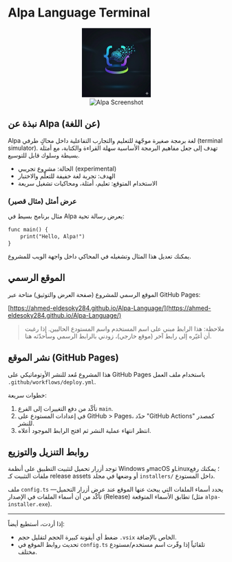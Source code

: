 # Alpa Language Terminal

<!-- Logo images (uses packaged images included under vscode-alpa/images/) -->
<p align="center">
    <img src="vscode-alpa/images/icon.png" alt="Alpa Logo" width="160" />
    <br />
    <img src="vscode-alpa/images/screenshot.png" alt="Alpa Screenshot" width="640" />
</p>

## نبذة عن Alpa (عن اللغة)

Alpa لغة برمجة صغيرة موجّهة للتعليم والتجارب التفاعلية داخل محاكٍ طرفي (terminal simulator). تهدف إلى جعل مفاهيم البرمجة الأساسية سهلة القراءة والكتابة، مع أمثلة بسيطة وسلوك قابل للتوسيع.

- الحالة: مشروع تجريبي (experimental)
- الهدف: تجربة لغة خفيفة للتعلّم والاختبار
- الاستخدام المتوقع: تعليم، أمثلة، ومحاكيات تشغيل سريعة

### عرض أمثل (مثال قصير)

مثال برنامج بسيط في Alpa يعرض رسالة تحية:

```alpa
func main() {
    print("Hello, Alpa!")
}
```

يمكنك تعديل هذا المثال وتشغيله في المحاكي داخل واجهة الويب للمشروع.

## الموقع الرسمي

الموقع الرسمي للمشروع (صفحة العرض والتوثيق) متاحة عبر GitHub Pages:

[https://ahmed-eldesoky284.github.io/Alpa-Language/](https://ahmed-eldesoky284.github.io/Alpa-Language/)

> ملاحظة: هذا الرابط مبني على اسم المستخدم واسم المستودع الحاليين. إذا رغبت أن أغيّره إلى رابط آخر (موقع خارجي)، زودني بالرابط الرسمي وسأحدّثه هنا.

## نشر الموقع (GitHub Pages)

هذا المشروع مُعد للنشر الأوتوماتيكي على GitHub Pages باستخدام ملف العمل `.github/workflows/deploy.yml`.

خطوات سريعة:

1. تأكّد من دفع التغييرات إلى الفرع `main`.
2. في إعدادات المستودع على GitHub > Pages، حدّد "GitHub Actions" كمصدر للنشر.
3. انتظر انتهاء عملية النشر ثم افتح الرابط الموجود أعلاه.

## روابط التنزيل والتوزيع

توجد أزرار تحميل لتثبيت التطبيق على أنظمة Windows وmacOS وLinux؛ يمكنك رفع ملفات التثبيت كـ release assets أو وضعها في مجلد `installers/` داخل المستودع.

ملف `config.ts` يحدد أسماء الملفات التي يبحث عنها الموقع عند عرض أزرار التحميل—تأكّد من أن أسماء الملفات في الإصدار (Release) تطابق الأسماء المتوقعة (مثل `alpa-installer.exe`).

---

إذا أردت، أستطيع أيضاً:

- ضغط أي أيقونة كبيرة الحجم لتقليل حجم `.vsix` الخاص بالإضافة.
- تحديث روابط الموقع في `config.ts` تلقائياً إذا وفّرت اسم مستخدم/مستودع مختلف.


